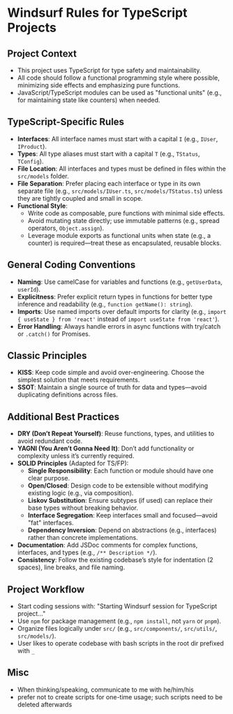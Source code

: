 # Windsurf Rules for TypeScript Projects

## Project Context

- This project uses TypeScript for type safety and maintainability.
- All code should follow a functional programming style where possible, minimizing side effects and emphasizing pure functions.
- JavaScript/TypeScript modules can be used as "functional units" (e.g., for maintaining state like counters) when needed.

## TypeScript-Specific Rules

- **Interfaces**: All interface names must start with a capital `I` (e.g., `IUser`, `IProduct`).
- **Types**: All type aliases must start with a capital `T` (e.g., `TStatus`, `TConfig`).
- **File Location**: All interfaces and types must be defined in files within the `src/models` folder.
- **File Separation**: Prefer placing each interface or type in its own separate file (e.g., `src/models/IUser.ts`, `src/models/TStatus.ts`) unless they are tightly coupled and small in scope.
- **Functional Style**:
  - Write code as composable, pure functions with minimal side effects.
  - Avoid mutating state directly; use immutable patterns (e.g., spread operators, `Object.assign`).
  - Leverage module exports as functional units when state (e.g., a counter) is required—treat these as encapsulated, reusable blocks.

## General Coding Conventions

- **Naming**: Use camelCase for variables and functions (e.g., `getUserData`, `userId`).
- **Explicitness**: Prefer explicit return types in functions for better type inference and readability (e.g., `function getName(): string`).
- **Imports**: Use named imports over default imports for clarity (e.g., `import { useState } from 'react'` instead of `import useState from 'react'`).
- **Error Handling**: Always handle errors in async functions with try/catch or `.catch()` for Promises.

## Classic Principles

- **KISS**: Keep code simple and avoid over-engineering. Choose the simplest solution that meets requirements.
- **SSOT**: Maintain a single source of truth for data and types—avoid duplicating definitions across files.

## Additional Best Practices

- **DRY (Don’t Repeat Yourself)**: Reuse functions, types, and utilities to avoid redundant code.
- **YAGNI (You Aren’t Gonna Need It)**: Don’t add functionality or complexity unless it’s currently required.
- **SOLID Principles** (Adapted for TS/FP):
  - **Single Responsibility**: Each function or module should have one clear purpose.
  - **Open/Closed**: Design code to be extensible without modifying existing logic (e.g., via composition).
  - **Liskov Substitution**: Ensure subtypes (if used) can replace their base types without breaking behavior.
  - **Interface Segregation**: Keep interfaces small and focused—avoid "fat" interfaces.
  - **Dependency Inversion**: Depend on abstractions (e.g., interfaces) rather than concrete implementations.
- **Documentation**: Add JSDoc comments for complex functions, interfaces, and types (e.g., `/** Description */`).
- **Consistency**: Follow the existing codebase’s style for indentation (2 spaces), line breaks, and file naming.

## Project Workflow

- Start coding sessions with: "Starting Windsurf session for TypeScript project..."
- Use `npm` for package management (e.g., `npm install`, not `yarn` or `pnpm`).
- Organize files logically under `src/` (e.g., `src/components/`, `src/utils/`, `src/models/`).
- User likes to operate codebase with bash scripts in the root dir prefixed with `_`

## Misc

- When thinking/speaking, communicate to me with he/him/his
- prefer not to create scripts for one-time usage; such scripts need to be deleted afterwards
